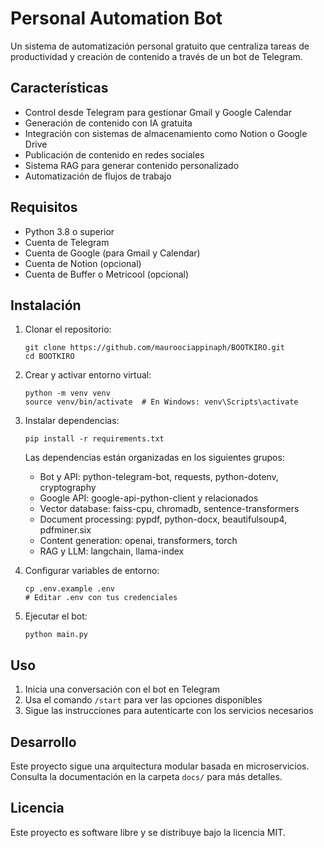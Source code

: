 # Personal Automation Bot

Un sistema de automatización personal gratuito que centraliza tareas de productividad y creación de contenido a través de un bot de Telegram.

## Características

- Control desde Telegram para gestionar Gmail y Google Calendar
- Generación de contenido con IA gratuita
- Integración con sistemas de almacenamiento como Notion o Google Drive
- Publicación de contenido en redes sociales
- Sistema RAG para generar contenido personalizado
- Automatización de flujos de trabajo

## Requisitos

- Python 3.8 o superior
- Cuenta de Telegram
- Cuenta de Google (para Gmail y Calendar)
- Cuenta de Notion (opcional)
- Cuenta de Buffer o Metricool (opcional)

## Instalación

1. Clonar el repositorio:

   ```
   git clone https://github.com/mauroociappinaph/BOOTKIRO.git
   cd BOOTKIRO
   ```

2. Crear y activar entorno virtual:

   ```
   python -m venv venv
   source venv/bin/activate  # En Windows: venv\Scripts\activate
   ```

3. Instalar dependencias:

   ```
   pip install -r requirements.txt
   ```

   Las dependencias están organizadas en los siguientes grupos:

   - Bot y API: python-telegram-bot, requests, python-dotenv, cryptography
   - Google API: google-api-python-client y relacionados
   - Vector database: faiss-cpu, chromadb, sentence-transformers
   - Document processing: pypdf, python-docx, beautifulsoup4, pdfminer.six
   - Content generation: openai, transformers, torch
   - RAG y LLM: langchain, llama-index

4. Configurar variables de entorno:

   ```
   cp .env.example .env
   # Editar .env con tus credenciales
   ```

5. Ejecutar el bot:
   ```
   python main.py
   ```

## Uso

1. Inicia una conversación con el bot en Telegram
2. Usa el comando `/start` para ver las opciones disponibles
3. Sigue las instrucciones para autenticarte con los servicios necesarios

## Desarrollo

Este proyecto sigue una arquitectura modular basada en microservicios. Consulta la documentación en la carpeta `docs/` para más detalles.

## Licencia

Este proyecto es software libre y se distribuye bajo la licencia MIT.
